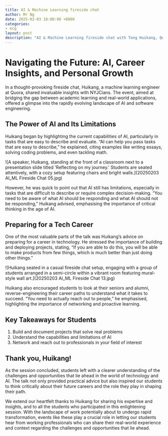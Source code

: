 ```yaml
---
title: AI & Machine Learning fireside chat
author: Mr Ng
date: 2025-02-03 18:00:00 +0800
categories:
- ecg
layout: post
description: "AI & Machine Learning fireside chat with Tong Huikang, Quora engineer"
---
```


# Navigating the Future: AI, Career Insights, and Personal Growth

In a thought-provoking fireside chat, Huikang, a machine learning engineer at Quora, shared invaluable insights with NYJCians. The event, aimed at bridging the gap between academic learning and real-world applications, offered a glimpse into the rapidly evolving landscape of AI and software engineering.

## The Power of AI and Its Limitations

Huikang began by highlighting the current capabilities of AI, particularly in tasks that are easy to describe and evaluate. “AI can help you pass tasks that are easy to describe,” he explained, citing examples like writing essays, solving coding problems, and even tackling math.

![A speaker, Huikang, standing at the front of a classroom next to a presentation slide titled 'Reflecting on my journey.' Students are seated attentively, with a cozy setup featuring chairs and bright walls.](20250203 AI_ML Fireside Chat 05.jpg)

However, he was quick to point out that AI still has limitations, especially in tasks that are difficult to describe or require complex decision-making. “You need to be aware of what AI should be responding and what AI should not be responding,” Huikang advised, emphasising the importance of critical thinking in the age of AI.

## Preparing for a Tech Career

One of the most valuable parts of the talk was Huikang’s advice on preparing for a career in technology. He stressed the importance of building and deploying projects, stating, “If you are able to do this, you will be able to make products from few things, which is much better than just doing other things.”

![Huikang seated in a casual fireside chat setup, engaging with a group of students arranged in a semi-circle within a vibrant room featuring mural-style wall art.](20250203 AI_ML Fireside Chat 13.jpg)

Huikang also encouraged students to look at their seniors and alumni, reverse-engineering their career paths to understand what it takes to succeed. “You need to actually reach out to people,” he emphasised, highlighting the importance of networking and proactive learning.

## Key Takeaways for Students

1. Build and document projects that solve real problems
2. Understand the capabilities and limitations of AI
3. Network and reach out to professionals in your field of interest

## Thank you, Huikang!

As the session concluded, students left with a clearer understanding of the challenges and opportunities that lie ahead in the world of technology and AI. The talk not only provided practical advice but also inspired our students to think critically about their future careers and the role they play in shaping their path.

We extend our heartfelt thanks to Huikang for sharing his expertise and insights, and to all the students who participated in this enlightening session. With the landscape of work potentially about to undergo rapid transformation, events like these play a crucial role in letting our students hear from working professionals who can share their real-world experience and context regarding the challenges and opportunities that lie ahead.

